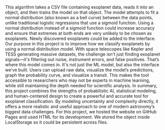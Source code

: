 This algorithm takes a CSV file containing exoplanet data, reads it into an object, and then trains the model on that object. The model attempts to fit a normal distribution (also known as a bell curve) between the data points, unlike traditional logistic regressions that use a sigmoid function. Using a normal distribution instead of a sigmoid function could increase accuracy and ensure that extremes at both ends are very unlikely to be chosen as exoplanets. Newly discovered exoplanets could be added to the interface.
Our purpose in this project is to improve how we classify exoplanets by using a normal distribution model. With space telescopes like Kepler and TESS generating massive datasets, the challenge isn't just finding exoplanet signals—it's filtering out noise, instrument errors, and false positives. That’s where this model comes in.
It's not just the ML model, but also the interface we’ve built. Users can upload raw data, visualize the model’s predictions, graph the probability curve, and visualize a transit. This makes the tool accessible to researchers who may not be experts in machine learning, while still maintaining the depth needed for scientific analysis.
In summary, this project combines the strengths of probabilistic AI, statistical modeling, and human-centered design to create a powerful and accurate tool for exoplanet classification. By modeling uncertainty and complexity directly, it offers a more realistic and useful approach to one of modern astronomy’s biggest data challenges.
For this project, we hosted the website on GitHub Pages and used HTML for its development. We stored the object inside LocalStorage so it could be persistent across files.
